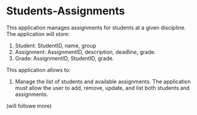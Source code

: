 # Students-Assignments
This application manages assignments for students at a given discipline. The application
will store:

1. Student: StudentID, name, group
2. Assignment: AssignmentID, description, deadline, grade.
3. Grade: AssignmentID, StudentID, grade.

This application allows to:

1. Manage the list of students and available assignments. The application must allow the user to
add, remove, update, and list both students and assignments.

(will followe more)
